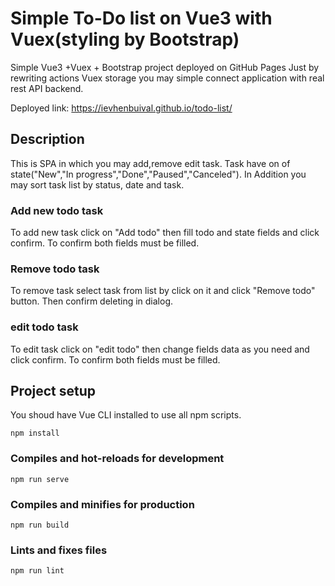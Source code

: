 # Simple To-Do list on Vue3 with Vuex(styling by Bootstrap)


Simple Vue3 +Vuex + Bootstrap project deployed on GitHub Pages
Just by rewriting actions Vuex storage you may simple connect application with real rest API backend.

Deployed link:
https://ievhenbuival.github.io/todo-list/

## Description 

This is SPA in which you may add,remove edit task.
Task have on of state("New","In progress","Done","Paused","Canceled").
In Addition you may sort task list by status, date and task.

### Add new todo task
To add new task click on "Add todo" then fill todo and state fields and click confirm.
To confirm both fields must be filled.

### Remove todo task
To remove task select task from list by click on it and click "Remove todo" button.
Then confirm deleting in dialog.

### edit todo task
To edit task click on "edit todo" then change fields data as you need and click confirm.
To confirm both fields must be filled.


## Project setup
You shoud have Vue CLI installed to use all npm scripts.

```
npm install

```

### Compiles and hot-reloads for development

```
npm run serve
```

### Compiles and minifies for production

```
npm run build
```


### Lints and fixes files

```
npm run lint
```

